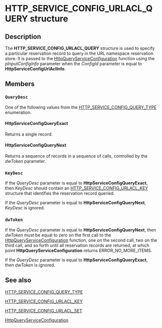 # HTTP_SERVICE_CONFIG_URLACL_QUERY structure

## Description

The
**HTTP_SERVICE_CONFIG_URLACL_QUERY** structure is used to specify a particular reservation record to query in the URL namespace reservation store. It is passed to the
[HttpQueryServiceConfiguration](https://learn.microsoft.com/windows/desktop/api/http/nf-http-httpqueryserviceconfiguration) function using the *pInputConfigInfo* parameter when the *ConfigId* parameter is equal to **HttpServiceConfigUrlAclInfo**.

## Members

### `QueryDesc`

One of the following values from the [HTTP_SERVICE_CONFIG_QUERY_TYPE](https://learn.microsoft.com/windows/desktop/api/http/ne-http-http_service_config_query_type) enumeration.

#### HttpServiceConfigQueryExact

Returns a single record.

#### HttpServiceConfigQueryNext

Returns a sequence of records in a sequence of calls, controlled by the *dwToken* parameter.

### `KeyDesc`

If the *QueryDesc* parameter is equal to **HttpServiceConfigQueryExact**, then *KeyDesc* should contain an
[HTTP_SERVICE_CONFIG_URLACL_KEY](https://learn.microsoft.com/windows/desktop/api/http/ns-http-http_service_config_urlacl_key) structure that identifies the reservation record queried.

If the *QueryDesc* parameter is equal to **HttpServiceConfigQueryNext**, *KeyDesc* is ignored.

### `dwToken`

If the *QueryDesc* parameter is equal to **HttpServiceConfigQueryNext**, then *dwToken* must be equal to zero on the first call to the
[HttpQueryServiceConfiguration](https://learn.microsoft.com/windows/desktop/api/http/nf-http-httpqueryserviceconfiguration) function, one on the second call, two on the third call, and so forth until all reservation records are returned, at which point
**HttpQueryServiceConfiguration** returns ERROR_NO_MORE_ITEMS.

If the *QueryDesc* parameter is equal to **HttpServiceConfigQueryExact**, then *dwToken* is ignored.

## See also

[HTTP_SERVICE_CONFIG_QUERY_TYPE](https://learn.microsoft.com/windows/desktop/api/http/ne-http-http_service_config_query_type)

[HTTP_SERVICE_CONFIG_URLACL_KEY](https://learn.microsoft.com/windows/desktop/api/http/ns-http-http_service_config_urlacl_key)

[HTTP_SERVICE_CONFIG_URLACL_SET](https://learn.microsoft.com/windows/desktop/api/http/ns-http-http_service_config_urlacl_set)

[HttpQueryServiceConfiguration](https://learn.microsoft.com/windows/desktop/api/http/nf-http-httpqueryserviceconfiguration)